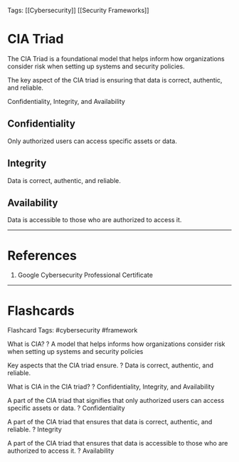 Tags: [[Cybersecurity]] [[Security Frameworks]]
# CIA Triad

The CIA Triad is a foundational model that helps inform how organizations consider risk when setting up systems and security policies.

The key aspect of the CIA triad is ensuring that data is correct, authentic, and reliable.

Confidentiality, Integrity, and Availability

## Confidentiality

Only authorized users can access specific assets or data.

## Integrity

Data is correct, authentic, and reliable.

## Availability

Data is accessible to those who are authorized to access it.

---
# References

1. Google Cybersecurity Professional Certificate

---
# Flashcards

Flashcard Tags: #cybersecurity #framework 

What is CIA?
?
A model that helps informs how organizations consider risk when setting up systems and security policies
<!--SR:!2024-05-05,6,256-->

Key aspects that the CIA triad ensure.
?
Data is correct, authentic, and reliable.
<!--SR:!2024-05-04,5,256-->

What is CIA in the CIA triad?
?
Confidentiality, Integrity, and Availability
<!--SR:!2024-05-14,15,296-->

A part of the CIA triad that signifies that only authorized users can access specific assets or data.
?
Confidentiality
<!--SR:!2024-05-16,17,290-->

A part of the CIA triad that ensures that data is correct, authentic, and reliable.
?
Integrity
<!--SR:!2024-05-08,9,272-->

A part of the CIA triad that ensures that data is accessible to those who are authorized to access it.
?
Availability
<!--SR:!2024-05-15,16,292-->